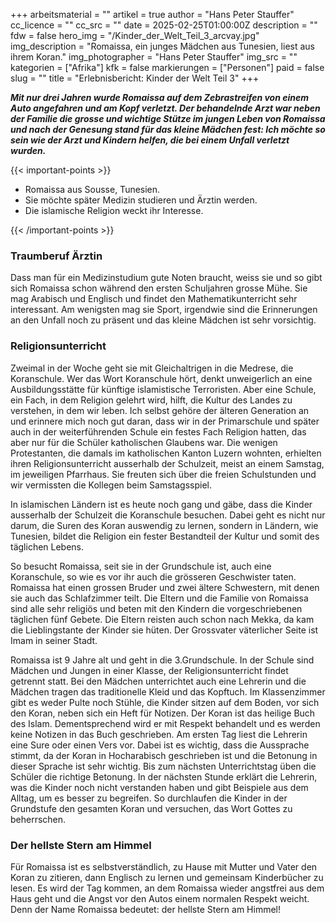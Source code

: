 +++
arbeitsmaterial = ""
artikel = true
author = "Hans Peter Stauffer"
cc_licence = ""
cc_src = ""
date = 2025-02-25T01:00:00Z
description = ""
fdw = false
hero_img = "/Kinder_der_Welt_Teil_3_arcvay.jpg"
img_description = "Romaissa, ein junges Mädchen aus Tunesien, liest aus ihrem Koran."
img_photographer = "Hans Peter Stauffer"
img_src = ""
kategorien = ["Afrika"]
kfk = false
markierungen = ["Personen"]
paid = false
slug = ""
title = "Erlebnisbericht: Kinder der Welt Teil 3"
+++

**_Mit nur drei Jahren wurde Romaissa auf dem Zebrastreifen von einem Auto angefahren und am Kopf verletzt. Der behandelnde Arzt war neben der Familie die grosse und wichtige Stütze im jungen Leben von Romaissa und nach der Genesung stand für das kleine Mädchen fest: Ich möchte so sein wie der Arzt und Kindern helfen, die bei einem Unfall verletzt wurden._**

{{< important-points >}}

<ul>

<li>Romaissa aus Sousse, Tunesien.</li>

<li>Sie möchte später Medizin studieren und Ärztin werden.</li>

<li>Die islamische Religion weckt ihr Interesse.</li>

</ul>

{{< /important-points >}}

### Traumberuf Ärztin

Dass man für ein Medizinstudium gute Noten braucht, weiss sie und so gibt sich Romaissa schon während den ersten Schuljahren grosse Mühe. Sie mag Arabisch und Englisch und findet den Mathematikunterricht sehr interessant. Am wenigsten mag sie Sport, irgendwie sind die Erinnerungen an den Unfall noch zu präsent und das kleine Mädchen ist sehr vorsichtig.

### Religionsunterricht

Zweimal in der Woche geht sie mit Gleichaltrigen in die Medrese, die Koranschule. Wer das Wort Koranschule hört, denkt unweigerlich an eine Ausbildungsstätte für künftige islamistische Terroristen. Aber eine Schule, ein Fach, in dem Religion gelehrt wird, hilft, die Kultur des Landes zu verstehen, in dem wir leben. Ich selbst gehöre der älteren Generation an und erinnere mich noch gut daran, dass wir in der Primarschule und später auch in der weiterführenden Schule ein festes Fach Religion hatten, das aber nur für die Schüler katholischen Glaubens war. Die wenigen Protestanten, die damals im katholischen Kanton Luzern wohnten, erhielten ihren Religionsunterricht ausserhalb der Schulzeit, meist an einem Samstag, im jeweiligen Pfarrhaus. Sie freuten sich über die freien Schulstunden und wir vermissten die Kollegen beim Samstagsspiel.

In islamischen Ländern ist es heute noch gang und gäbe, dass die Kinder ausserhalb der Schulzeit die Koranschule besuchen. Dabei geht es nicht nur darum, die Suren des Koran auswendig zu lernen, sondern in Ländern, wie Tunesien, bildet die Religion ein fester Bestandteil der Kultur und somit des täglichen Lebens.

So besucht Romaissa, seit sie in der Grundschule ist, auch eine Koranschule, so wie es vor ihr auch die grösseren Geschwister taten. Romaissa hat einen grossen Bruder und zwei ältere Schwestern, mit denen sie auch das Schlafzimmer teilt. Die Eltern und die Familie von Romaissa sind alle sehr religiös und beten mit den Kindern die vorgeschriebenen täglichen fünf Gebete. Die Eltern reisten auch schon nach Mekka, da kam die Lieblingstante der Kinder sie hüten. Der Grossvater väterlicher Seite ist Imam in seiner Stadt.

Romaissa ist 9 Jahre alt und geht in die 3.Grundschule. In der Schule sind Mädchen und Jungen in einer Klasse, der Religionsunterricht findet getrennt statt. Bei den Mädchen unterrichtet auch eine Lehrerin und die Mädchen tragen das traditionelle Kleid und das Kopftuch. Im Klassenzimmer gibt es weder Pulte noch Stühle, die Kinder sitzen auf dem Boden, vor sich den Koran, neben sich ein Heft für Notizen. Der Koran ist das heilige Buch des Islam. Dementsprechend wird er mit Respekt behandelt und es werden keine Notizen in das Buch geschrieben. Am ersten Tag liest die Lehrerin eine Sure oder einen Vers vor. Dabei ist es wichtig, dass die Aussprache stimmt, da der Koran in Hocharabisch geschrieben ist und die Betonung in dieser Sprache ist sehr wichtig. Bis zum nächsten Unterrichtstag üben die Schüler die richtige Betonung. In der nächsten Stunde erklärt die Lehrerin, was die Kinder noch nicht verstanden haben und gibt Beispiele aus dem Alltag, um es besser zu begreifen. So durchlaufen die Kinder in der Grundstufe den gesamten Koran und versuchen, das Wort Gottes zu beherrschen.

### Der hellste Stern am Himmel

Für Romaissa ist es selbstverständlich, zu Hause mit Mutter und Vater den Koran zu zitieren, dann Englisch zu lernen und gemeinsam Kinderbücher zu lesen. Es wird der Tag kommen, an dem Romaissa wieder angstfrei aus dem Haus geht und die Angst vor den Autos einem normalen Respekt weicht. Denn der Name Romaissa bedeutet: der hellste Stern am Himmel!
